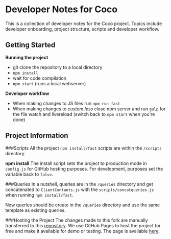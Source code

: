 # Developer Notes for  Coco

This is a collection of developer notes for the Coco project. Topics include developer onboarding, project
structure, scripts and developer workflow.

## Getting Started

**Running the project**
* git clone the repository to a local directory 
* `npm install` 
* wait for code compilation 
* `npm start` (runs a local webserver)

**Developer workflow**
* When making changes to JS files run `npm run fast`
* When making changes to _custom.less_ close npm server and run `gulp` for the file watch and livereload (switch back to 
`npm start` when you're done)

## Project Information

###Scripts
All the project `npm install/fast` scripts are within the `/scripts` directory.

**npm install**
The install script sets the project to production mode in `config.js` for GitHub hosting purposes. For development,
purposes set the variable back to `false`.

###Queries
In a nutshell, queries are in the `/queries` directory and get concatenated to `ClientContants.js` with the
`scripts/concatqueries.js` when running `npm install/fast`.

New queries should be create in the `/queries` directory and use the same template as existing queries.

###Hosting the Project
The changes made to this fork are manually transferred to this 
[repository](https://github.com/ericdesj/moz-coco-w17-preview). We use GitHub Pages to host the project for free and
make it available for demo or testing. The page is available [here](https://ericdesj.github.io/moz-coco-w17-preview/).